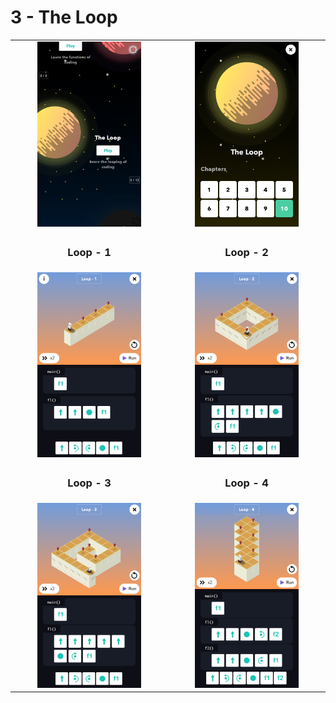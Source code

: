 # 3 - The Loop

<table border=0 align="center">
    <tr align="center" valign="middle">
        <td> <img src="the_loop.png" alt="the loop" width="70%"> </td>
        <td> <img src="03_levels.png" alt="Loop All Levels" width="70%"> </td>
    </tr>
    <tr align="center" valign="middle">
        <td> <h3>Loop - 1</h3> </td>
        <td> <h3>Loop - 2</h3> </td>
    </tr>
    <tr align="center" valign="middle">
        <td> <img src="03_01.png" alt="Loop - 1" width="70%"> </td>
        <td> <img src="03_02.png" alt="Loop - 2" width="70%"> </td>
    </tr>
    <tr align="center" valign="middle">
        <td> <h3>Loop - 3</h3> </td>
        <td> <h3>Loop - 4</h3> </td>
    </tr>
    <tr align="center" valign="middle">
        <td> <img src="03_03.png" alt="Loop - 3" width="70%"> </td>
        <td> <img src="03_04.png" alt="Loop - 4" width="70%"> </td>
    </tr>
</table>
